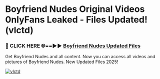 # Boyfriend Nudes Original Videos 0nlyFans Leaked - Files Updated! (vlctd)

<h3>🔴 CLICK HERE 🌐==►► <a href="https://tinyurl.com/yrmya6cz" rel="nofollow">Boyfriend Nudes Updated Files</a></h3>

Get Boyfriend Nudes and all content. Now you can access all videos and pictures of Boyfriend Nudes. New Updated Files 2025!

[![vlctd](https://i.imgur.com/FMdXYCs.gif)](https://tinyurl.com/yrmya6cz)
